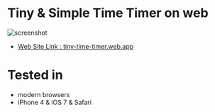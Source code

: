 # Tiny & Simple Time Timer on web

![screenshot](https://user-images.githubusercontent.com/47266692/179100778-bf0274fc-6b17-4e2e-a005-097c482d7022.png)

* [Web Site Link : tiny-time-timer.web.app](https://tiny-time-timer.web.app)

# Tested in
* modern browsers
* iPhone 4 & iOS 7 & Safari

